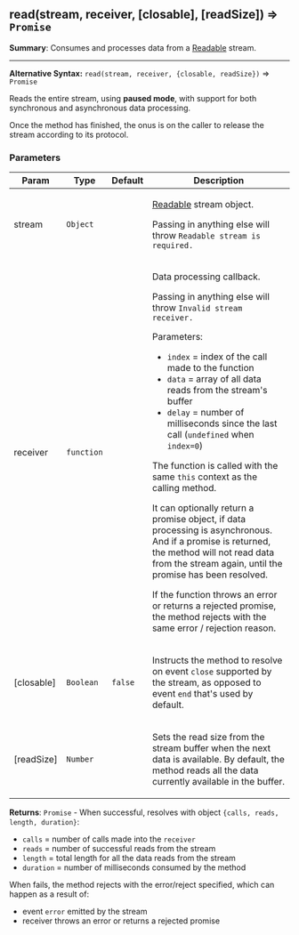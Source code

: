 <a name="read"></a>
## read(stream, receiver, [closable], [readSize]) ⇒ <code>Promise</code>
**Summary**: Consumes and processes data from a <a href="https://nodejs.org/api/stream.html#stream_class_stream_readable">Readable</a> stream.  

---
**Alternative Syntax:**`read(stream, receiver, {closable, readSize})` &#8658; `Promise`Reads the entire stream, using **paused mode**, with support for both synchronousand asynchronous data processing.Once the method has finished, the onus is on the caller to release the streamaccording to its protocol.

### Parameters
<table>
  <thead>
    <tr>
      <th>Param</th><th>Type</th><th>Default</th><th>Description</th>
    </tr>
  </thead>
  <tbody>
<tr>
    <td>stream</td><td><code>Object</code></td><td></td><td><p><a href="https://nodejs.org/api/stream.html#stream_class_stream_readable">Readable</a> stream object.</p>
<p>Passing in anything else will throw <code>Readable stream is required.</code></p>
</td>
    </tr><tr>
    <td>receiver</td><td><code>function</code></td><td></td><td><p>Data processing callback.</p>
<p>Passing in anything else will throw <code>Invalid stream receiver.</code></p>
<p>Parameters:</p>
<ul>
<li><code>index</code> = index of the call made to the function</li>
<li><code>data</code> = array of all data reads from the stream&#39;s buffer</li>
<li><code>delay</code> = number of milliseconds since the last call (<code>undefined</code> when <code>index=0</code>)</li>
</ul>
<p>The function is called with the same <code>this</code> context as the calling method.</p>
<p>It can optionally return a promise object, if data processing is asynchronous.
And if a promise is returned, the method will not read data from the stream again,
until the promise has been resolved.</p>
<p>If the function throws an error or returns a rejected promise, the method rejects
with the same error / rejection reason.</p>
</td>
    </tr><tr>
    <td>[closable]</td><td><code>Boolean</code></td><td><code>false</code></td><td><p>Instructs the method to resolve on event <code>close</code> supported by the stream,
as opposed to event <code>end</code> that&#39;s used by default.</p>
</td>
    </tr><tr>
    <td>[readSize]</td><td><code>Number</code></td><td></td><td><p>Sets the read size from the stream buffer when the next data is available.
By default, the method reads all the data currently available in the buffer.</p>
</td>
    </tr>  </tbody>
</table>

**Returns**: <code>Promise</code> - When successful, resolves with object `{calls, reads, length, duration}`: - `calls` = number of calls made into the `receiver` - `reads` = number of successful reads from the stream - `length` = total length for all the data reads from the stream - `duration` = number of milliseconds consumed by the methodWhen fails, the method rejects with the error/reject specified,which can happen as a result of: - event `error` emitted by the stream - receiver throws an error or returns a rejected promise  
